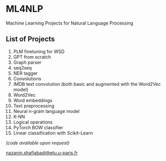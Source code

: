 # ML4NLP
Machine Learning Projects for Natural Language Processing

## List of Projects 

1. PLM finetuning for WSD
2. GPT from scratch
3. Graph parser
4. seq2seq
5. NER tagger
6. Convolutions
7. IMDB text convolution (both basic and augmented with the Word2Vec model)
8. Word2Vec
9. Word embeddings
11. Text preprocessing
12. Neural n-gram language model
13. K-NN
14. Logical operations
15. PyTorch BOW classifier
16. Linear classification with Scikit-Learn

*(code available upon request)*

nazanin.shafiabadi@etu.u-paris.fr
